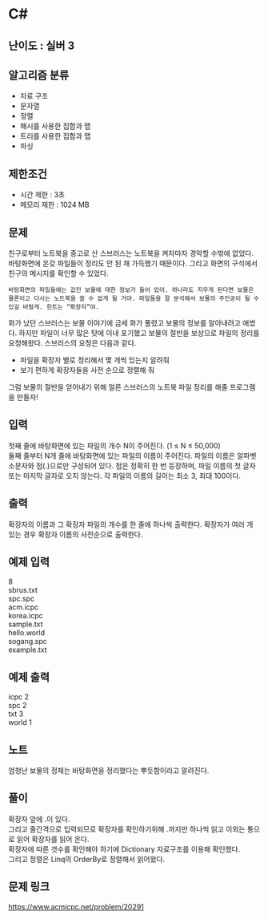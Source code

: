 # C#

## 난이도 : 실버 3

## 알고리즘 분류
  - 자료 구조
  - 문자열
  - 정렬
  - 해시를 사용한 집합과 맵
  - 트리를 사용한 집합과 맵
  - 파싱

## 제한조건
  - 시간 제한 : 3초
  - 메모리 제한 : 1024 MB

## 문제
친구로부터 노트북을 중고로 산 스브러스는 노트북을 켜자마자 경악할 수밖에 없었다. 바탕화면에 온갖 파일들이 정리도 안 된 채 가득했기 때문이다. 그리고 화면의 구석에서 친구의 메시지를 확인할 수 있었다.<br/>

	바탕화면의 파일들에는 값진 보물에 대한 정보가 들어 있어. 하나라도 지우게 된다면 보물은 물론이고 다시는 노트북을 쓸 수 없게 될 거야. 파일들을 잘 분석해서 보물의 주인공이 될 수 있길 바랄게. 힌트는 “확장자”야.

화가 났던 스브러스는 보물 이야기에 금세 화가 풀렸고 보물의 정보를 알아내려고 애썼다. 하지만 파일이 너무 많은 탓에 이내 포기했고 보물의 절반을 보상으로 파일의 정리를 요청해왔다. 스브러스의 요청은 다음과 같다.<br/>

  - 파일을 확장자 별로 정리해서 몇 개씩 있는지 알려줘
  - 보기 편하게 확장자들을 사전 순으로 정렬해 줘

그럼 보물의 절반을 얻어내기 위해 얼른 스브러스의 노트북 파일 정리를 해줄 프로그램을 만들자!<br/>

## 입력
첫째 줄에 바탕화면에 있는 파일의 개수 N이 주어진다. (1 ≤ N ≤ 50,000)<br/>
둘째 줄부터 N개 줄에 바탕화면에 있는 파일의 이름이 주어진다. 파일의 이름은 알파벳 소문자와 점(.)으로만 구성되어 있다. 점은 정확히 한 번 등장하며, 파일 이름의 첫 글자 또는 마지막 글자로 오지 않는다. 각 파일의 이름의 길이는 최소 3, 최대 100이다.<br/>

## 출력
확장자의 이름과 그 확장자 파일의 개수를 한 줄에 하나씩 출력한다. 확장자가 여러 개 있는 경우 확장자 이름의 사전순으로 출력한다.<br/>

## 예제 입력
8<br/>
sbrus.txt<br/>
spc.spc<br/>
acm.icpc<br/>
korea.icpc<br/>
sample.txt<br/>
hello.world<br/>
sogang.spc<br/>
example.txt<br/>

## 예제 출력
icpc 2<br/>
spc 2<br/>
txt 3<br/>
world 1<br/>

## 노트
엄청난 보물의 정체는 바탕화면을 정리했다는 뿌듯함이라고 알려진다.<br/>

## 풀이
확장자 앞에 .이 있다.<br/>
그리고 줄간격으로 입력되므로 확장자를 확인하기위해 .까지만 하나씩 읽고 이외는 통으로 읽어 확장자를 읽어 온다.<br/>
확장자에 따른 갯수를 확인해야 하기에 Dictionary 자료구조를 이용해 확인했다.<br/>
그리고 정렬은 Linq의 OrderBy로 정렬해서 읽어왔다.<br/>

## 문제 링크
https://www.acmicpc.net/problem/20291